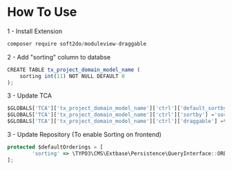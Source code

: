 
# How To Use

1 - Install Extension

```javascript
composer require soft2do/moduleview-draggable
```

2 - Add "sorting" column to databse

```javascript
CREATE TABLE tx_project_domain_model_name (
	sorting int(11) NOT NULL DEFAULT 0
);
```

3 - Update TCA 

```javascript
$GLOBALS['TCA']['tx_project_domain_model_name']['ctrl']['default_sortby'] ='sorting';
$GLOBALS['TCA']['tx_project_domain_model_name']['ctrl']['sortby'] ='sorting';
$GLOBALS['TCA']['tx_project_domain_model_name']['ctrl']['draggable'] =true;

```

3 - Update Repository  (To enable Sorting on frontend)

```javascript
protected $defaultOrderings = [
        'sorting' => \TYPO3\CMS\Extbase\Persistence\QueryInterface::ORDER_ASCENDING,
];
```
